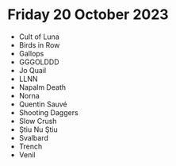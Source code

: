 # Friday 20 October 2023

* Cult of Luna
* Birds in Row
* Gallops
* GGGOLDDD
* Jo Quail
* LLNN
* Napalm Death
* Norna
* Quentin Sauvé
* Shooting Daggers
* Slow Crush
* Ştiu Nu Ştiu
* Svalbard
* Trench
* Venil
